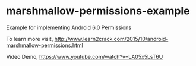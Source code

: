 # marshmallow-permissions-example
Example for implementing Android 6.0 Permissions

To learn more visit,
http://www.learn2crack.com/2015/10/android-marshmallow-permissions.html

Video Demo,
https://www.youtube.com/watch?v=LA05x5LsT6U
